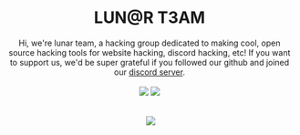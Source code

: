 <h1 align="center">LUN@R T3AM</h1>
<div align="center">Hi, we're lunar team, a hacking group dedicated to making cool, open source hacking tools for website hacking, discord hacking, etc!
If you want to support us, we'd be super grateful if you followed our github and joined our <a href="https://discord.gg/4vgSENfW2k">discord server</a>.</div>
<br>
<div align="center">
    <img src="https://img.shields.io/github/followers/64bit-lunarteam?label=Follower&style=social)](https://github.com/64bit-lunarteam)">
    <img src="https://komarev.com/ghpvc/?username=64bit-lunarteam&label=Visitor&color=blue&style=plastic">
</div>
<div>&nbsp;</div>
<p align="center">
    <img align="center" src="https://github-readme-stats.vercel.app/api?username=64bit-lunarteam&show_icons=true&include_all_commits=true&show_icons=true&title_color=FF8B00&icon_color=DCD129&text_color=DCD129&bg_color=0F0137&border_color=FE9D2A" alt="" /> 
    <a href="https://github.com/Malam-X">
      <img align="center" src="https://github-readme-stats.anuraghazra1.vercel.app/api/top-langs/?username=64bit-lunarteam&layout=compact&theme=radical&hide_border=true" />
